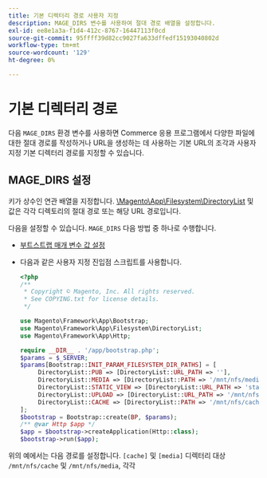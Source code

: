 ```yaml
---
title: 기본 디렉터리 경로 사용자 지정
description: MAGE_DIRS 변수를 사용하여 절대 경로 배열을 설정합니다.
exl-id: ee8e1a3a-f1d4-412c-8767-16447113f0cd
source-git-commit: 95ffff39d82cc9027fa633dffedf15193040802d
workflow-type: tm+mt
source-wordcount: '129'
ht-degree: 0%

---
```


# 기본 디렉터리 경로

다음 `MAGE_DIRS` 환경 변수를 사용하면 Commerce 응용 프로그램에서 다양한 파일에 대한 절대 경로를 작성하거나 URL을 생성하는 데 사용하는 기본 URL의 조각과 사용자 지정 기본 디렉터리 경로를 지정할 수 있습니다.

## MAGE_DIRS 설정

키가 상수인 연관 배열을 지정합니다. [\\Magento\\App\\Filesystem\\DirectoryList][directory-list] 및 값은 각각 디렉토리의 절대 경로 또는 해당 URL 경로입니다.

다음을 설정할 수 있습니다. `MAGE_DIRS` 다음 방법 중 하나로 수행합니다.

- [부트스트랩 매개 변수 값 설정](../bootstrap/set-parameters.md)
- 다음과 같은 사용자 지정 진입점 스크립트를 사용합니다.

   ```php
   <?php
   /**
    * Copyright © Magento, Inc. All rights reserved.
    * See COPYING.txt for license details.
    */
   
   use Magento\Framework\App\Bootstrap;
   use Magento\Framework\App\Filesystem\DirectoryList;
   use Magento\Framework\App\Http;
   
   require __DIR__ . '/app/bootstrap.php';
   $params = $_SERVER;
   $params[Bootstrap::INIT_PARAM_FILESYSTEM_DIR_PATHS] = [
        DirectoryList::PUB => [DirectoryList::URL_PATH => ''],
        DirectoryList::MEDIA => [DirectoryList::PATH => '/mnt/nfs/media', DirectoryList::URL_PATH => ''],
        DirectoryList::STATIC_VIEW => [DirectoryList::URL_PATH => 'static'],
        DirectoryList::UPLOAD => [DirectoryList::URL_PATH => '/mnt/nfs/media/upload'],
        DirectoryList::CACHE => [DirectoryList::PATH => '/mnt/nfs/cache'],
   ];
   $bootstrap = Bootstrap::create(BP, $params);
   /** @var Http $app */
   $app = $bootstrap->createApplication(Http::class);
   $bootstrap->run($app);
   ```

위의 예에서는 다음 경로를 설정합니다. `[cache]` 및 `[media]` 디렉터리 대상 `/mnt/nfs/cache` 및 `/mnt/nfs/media`, 각각

<!-- link definitions -->

[directory-list]: https://github.com/magento/magento2/blob/2.4/lib/internal/Magento/Framework/App/Filesystem/DirectoryList.php
